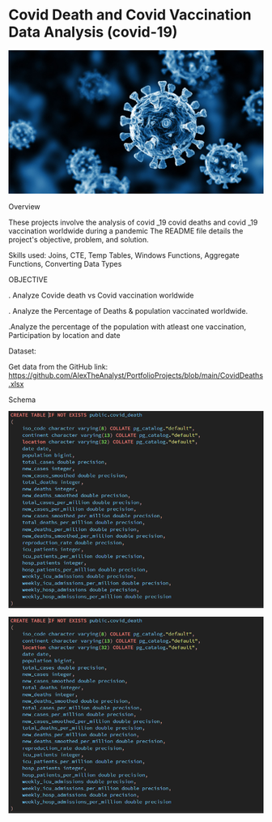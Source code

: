 # Covid Death and Covid Vaccination Data Analysis (covid-19)

![covid logo](https://github.com/saurav190101/covid-19/blob/main/covid-cells.jpg)


Overview

These projects involve the analysis of covid _19 covid deaths and covid _19 vaccination worldwide during a pandemic
The README file details the project's objective, problem, and solution.

Skills used: Joins, CTE, Temp Tables, Windows Functions, Aggregate Functions,  Converting Data Types

 OBJECTIVE

. Analyze Covide death vs Covid vaccination  worldwide 

. Analyze the Percentage of Deaths & population vaccinated worldwide.

.Analyze the percentage of the population  with atleast one vaccination, Participation by location and date


Dataset:

Get data from the GitHub  link: https://github.com/AlexTheAnalyst/PortfolioProjects/blob/main/CovidDeaths.xlsx

Schema

![screenshot](https://github.com/saurav190101/covid-19/blob/main/Screenshot%202024-09-27%20200817.png)

![screenshot](https://github.com/saurav190101/covid-19/blob/main/Screenshot%202024-09-27%20200817.png)


 

 

 

 

